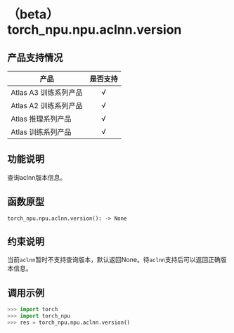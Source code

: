 # （beta）torch_npu.npu.aclnn.version

## 产品支持情况

| 产品                                                         | 是否支持 |
| ------------------------------------------------------------ | :------: |
|<term>Atlas A3 训练系列产品</term>            |    √     |
|<term>Atlas A2 训练系列产品</term>  | √    |
|<term>Atlas 推理系列产品</term>                                       |    √     |
|<term>Atlas 训练系列产品</term>                                       |    √     |



## 功能说明

查询aclnn版本信息。

## 函数原型

```
torch_npu.npu.aclnn.version(): -> None
```


## 约束说明

当前`aclnn`暂时不支持查询版本，默认返回None。待`aclnn`支持后可以返回正确版本信息。


## 调用示例

```python
>>> import torch
>>> import torch_npu
>>> res = torch_npu.npu.aclnn.version()
```

